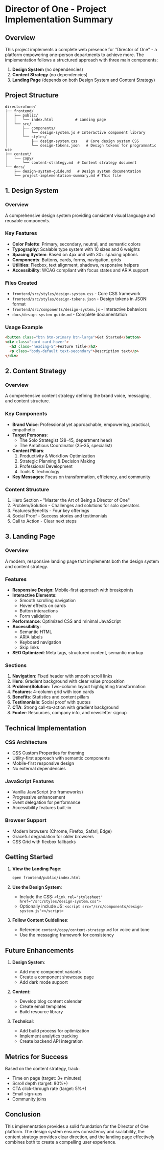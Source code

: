 # Director of One - Project Implementation Summary

## Overview

This project implements a complete web presence for "Director of One" - a platform empowering one-person departments to achieve more. The implementation follows a structured approach with three main components:

1. **Design System** (no dependencies)
2. **Content Strategy** (no dependencies)
3. **Landing Page** (depends on both Design System and Content Strategy)

## Project Structure

```
directorofone/
├── frontend/
│   ├── public/
│   │   └── index.html          # Landing page
│   └── src/
│       ├── components/
│       │   └── design-system.js # Interactive component library
│       └── styles/
│           ├── design-system.css    # Core design system CSS
│           └── design-tokens.json   # Design tokens for programmatic use
├── content/
│   └── copy/
│       └── content-strategy.md  # Content strategy document
└── docs/
    ├── design-system-guide.md   # Design system documentation
    └── project-implementation-summary.md # This file
```

## 1. Design System

### Overview
A comprehensive design system providing consistent visual language and reusable components.

### Key Features
- **Color Palette**: Primary, secondary, neutral, and semantic colors
- **Typography**: Scalable type system with 10 sizes and 6 weights
- **Spacing System**: Based on 4px unit with 30+ spacing options
- **Components**: Buttons, cards, forms, navigation, grids
- **Utilities**: Flexbox, text alignment, shadows, responsive helpers
- **Accessibility**: WCAG compliant with focus states and ARIA support

### Files Created
- `frontend/src/styles/design-system.css` - Core CSS framework
- `frontend/src/styles/design-tokens.json` - Design tokens in JSON format
- `frontend/src/components/design-system.js` - Interactive behaviors
- `docs/design-system-guide.md` - Complete documentation

### Usage Example
```html
<button class="btn btn-primary btn-large">Get Started</button>
<div class="card card-hover">
  <h3 class="heading-5">Feature Title</h3>
  <p class="body-default text-secondary">Description text</p>
</div>
```

## 2. Content Strategy

### Overview
A comprehensive content strategy defining the brand voice, messaging, and content structure.

### Key Components
- **Brand Voice**: Professional yet approachable, empowering, practical, empathetic
- **Target Personas**: 
  - The Solo Strategist (28-45, department head)
  - The Ambitious Coordinator (25-35, specialist)
- **Content Pillars**:
  1. Productivity & Workflow Optimization
  2. Strategic Planning & Decision Making
  3. Professional Development
  4. Tools & Technology
- **Key Messages**: Focus on transformation, efficiency, and community

### Content Structure
1. Hero Section - "Master the Art of Being a Director of One"
2. Problem/Solution - Challenges and solutions for solo operators
3. Features/Benefits - Four key offerings
4. Social Proof - Success stories and testimonials
5. Call to Action - Clear next steps

## 3. Landing Page

### Overview
A modern, responsive landing page that implements both the design system and content strategy.

### Features
- **Responsive Design**: Mobile-first approach with breakpoints
- **Interactive Elements**: 
  - Smooth scrolling navigation
  - Hover effects on cards
  - Button interactions
  - Form validation
- **Performance**: Optimized CSS and minimal JavaScript
- **Accessibility**: 
  - Semantic HTML
  - ARIA labels
  - Keyboard navigation
  - Skip links
- **SEO Optimized**: Meta tags, structured content, semantic markup

### Sections
1. **Navigation**: Fixed header with smooth scroll links
2. **Hero**: Gradient background with clear value proposition
3. **Problem/Solution**: Two-column layout highlighting transformation
4. **Features**: 4-column grid with icon cards
5. **Benefits**: Statistics and content pillars
6. **Testimonials**: Social proof with quotes
7. **CTA**: Strong call-to-action with gradient background
8. **Footer**: Resources, company info, and newsletter signup

## Technical Implementation

### CSS Architecture
- CSS Custom Properties for theming
- Utility-first approach with semantic components
- Mobile-first responsive design
- No external dependencies

### JavaScript Features
- Vanilla JavaScript (no frameworks)
- Progressive enhancement
- Event delegation for performance
- Accessibility features built-in

### Browser Support
- Modern browsers (Chrome, Firefox, Safari, Edge)
- Graceful degradation for older browsers
- CSS Grid with flexbox fallbacks

## Getting Started

1. **View the Landing Page**:
   ```bash
   open frontend/public/index.html
   ```

2. **Use the Design System**:
   - Include the CSS: `<link rel="stylesheet" href="/src/styles/design-system.css">`
   - Optionally include JS: `<script src="/src/components/design-system.js"></script>`

3. **Follow Content Guidelines**:
   - Reference `content/copy/content-strategy.md` for voice and tone
   - Use the messaging framework for consistency

## Future Enhancements

1. **Design System**:
   - Add more component variants
   - Create a component showcase page
   - Add dark mode support

2. **Content**:
   - Develop blog content calendar
   - Create email templates
   - Build resource library

3. **Technical**:
   - Add build process for optimization
   - Implement analytics tracking
   - Create backend API integration

## Metrics for Success

Based on the content strategy, track:
- Time on page (target: 3+ minutes)
- Scroll depth (target: 80%+)
- CTA click-through rate (target: 5%+)
- Email sign-ups
- Community joins

## Conclusion

This implementation provides a solid foundation for the Director of One platform. The design system ensures consistency and scalability, the content strategy provides clear direction, and the landing page effectively combines both to create a compelling user experience.